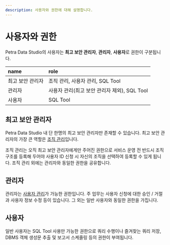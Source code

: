 ```yaml
---
description: 사용자와 권한에 대해 설명합니다.
---
```


# 사용자와 권한

 Petra Data Studio의 사용자는 **최고 보안 관리자**, **관리자**, **사용자**로 권한이 구분됩니다. 

| name | role |
| :--- | :--- |
|  최고 보안 관리자 | 조직 관리,  사용자 관리,  SQL Tool |
| 관리자 | 사용자 관리\(최고 보안 관리자 제외\),  SQL Tool |
| 사용자 | SQL Tool |



##  최고 보안 관리자

 Petra Data Studio 내 단 한명의 최고 보안 관리자만 존재할 수 있습니다. 최고 보안 관리자의 가장 큰 역할은 [조직 관리](organization-user-management/organization-management.md)입니다. 

 조직 관리는 오직 최고 보안 관리자에게만 주어진 권한으로 서비스 운영 전 반드시 조직구조를 등록해 두어야 사용자 ID 신청 시 자신의 조직을 선택하여 등록할 수 있게 됩니다. 조직 관리 외에는 관리자와 동일한 권한을 공유합니다. 



##  관리자

 관리자는 [사용자 관리](organization-user-management/user-management.md)가 가능한 권한입니다. 주 업무는 사용자 신청에 대한 승인 / 거절과 사용자 정보 수정 등이 있습니다. 그 외는 일반 사용자와 동일한 권한을 가집니다. 



##  사용자

 일반 사용자는 SQL Tool 사용만 가능한 권한으로 쿼리 수행이나 즐겨찾는 쿼리 저장, DBMS 객체 생성문 추출 및 보고서 스케줄링 등의 권한이 부여됩니다. 







